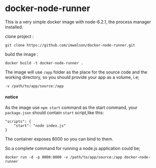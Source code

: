 # docker-node-runner

This is a very simple docker image with node-6.2.1, the process manager installed.

clone project :

    git clone https://github.com/imwalson/docker-node-runner.git

build the image :

    docker build -t docker-node-runner .

The image will use `/app` folder as the place for the source code and the working directory, so you should provide your app as a volume, i.e;

    -v /path/to/app/source:/app

#### notice

As the image use `npm start` command as the start command, your `package.json` should contain `start` script,like this:

    "scripts": {
        "start": "node index.js"
    }
   
The container exposes 8000 so you can bind to them.

So a complete command for running a node.js application could be;

    docker run -d -p 8000:8000 -v /path/to/app/source:/app docker-node-runner

